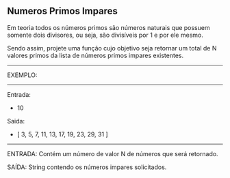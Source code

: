 ## Numeros Primos Impares

Em teoria todos os números primos são números naturais que possuem somente dois divisores, ou seja, são divisíveis por 1 e por ele mesmo.

Sendo assim, projete uma função cujo objetivo seja retornar um total de N valores primos da lista de números primos impares existentes.

**********
EXEMPLO:
**********

Entrada: 
- 10

Saida:
- [ 3, 5, 7, 11, 13, 17, 19, 23, 29, 31 ]

**********

ENTRADA: Contém um número de valor N de números que será retornado.

SAÍDA: String contendo os números impares solicitados.